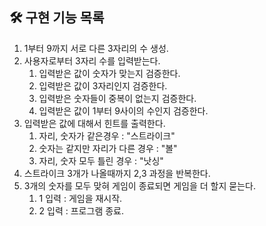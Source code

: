## 🛠 구현 기능 목록

1. 1부터 9까지 서로 다른 3자리의 수 생성. 
2. 사용자로부터 3자리 수를 입력받는다. 
   1. 입력받은 값이 숫자가 맞는지 검증한다.
   2. 입력받은 값이 3자리인지 검증한다. 
   3. 입력받은 숫자들이 중복이 없는지 검증한다.
   4. 입력받은 값이 1부터 9사이의 수인지 검증한다.
3. 입력받은 값에 대해서 힌트를 출력한다.
   1. 자리, 숫자가 같은경우 : "스트라이크"
   2. 숫자는 같지만 자리가 다른 경우 : "볼"
   3. 자리, 숫자 모두 틀린 경우 : "낫싱"
4. 스트라이크 3개가 나올때까지 2,3 과정을 반복한다.
5. 3개의 숫자를 모두 맞혀 게임이 종료되면 게임을 더 할지 묻는다. 
   1. 1 입력 : 게임을 재시작. 
   2. 2 입력 : 프로그램 종료.
